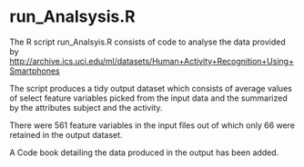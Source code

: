 # run_Analsysis.R

The R script run_Analsyis.R consists of code to analyse the data provided by 
http://archive.ics.uci.edu/ml/datasets/Human+Activity+Recognition+Using+Smartphones

The script produces a tidy output dataset which consists of average values of select feature variables
picked from the input data and the summarized by the attributes subject and the activity.

There were 561 feature variables in the input files out of which only 66 were retained in the output dataset.

A Code book detailing the data produced in the output has been added.
